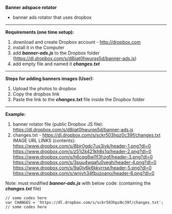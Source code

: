 **Banner adspace rotator**
- banner ads rotator that uses dropbox


----------


**Requirements (one time setup):**
1. download and create Dropbox account - http://dropbox.com
2.  install it in the Computer
3. add ***banner-ads.js*** to the Dropbox folder (https://dl.dropbox.com/s/d8iiat0hwurqs5d/banner-ads.js)
4. add empty file and named it ***changes.txt***


----------


**Steps for adding banners images (User):**
1. Upload the photos to dropbox
2. Copy the dropbox link
3. Paste the link to the ***changes.txt*** file inside the Dropbox folder


----------


**Example:**
1. banner rotator file (public Dropbox JS file):
https://dl.dropbox.com/s/d8iiat0hwurqs5d/banner-ads.js
2. changes.txt - https://dl.dropbox.com/s/sckr503hpz0c39f/changes.txt
IMAGE URL LINKS (contents):
 https://www.dropbox.com/s/8bjr0gdc7us3ivk/header-1.png?dl=0
https://www.dropbox.com/s/z51j2k421kh8s1q/header-2.png?dl=0
https://www.dropbox.com/s/h6cqg8wl1f3hzgf/header-3.png?dl=0
https://www.dropbox.com/s/3puu4wqafu0vegh/header-4.png?dl=0
https://www.dropbox.com/s/9a0jy6k6kkvrrse/header-5.png?dl=0
https://www.dropbox.com/s/wnjvh34fbuzoano/header-6.png?dl=0

Note:  must modified ***banner-ads.js*** with below code: (containing the ***changes.txt*** file)

    // some codes here
    var CHANGES = 'https://dl.dropbox.com/s/sckr503hpz0c39f/changes.txt';
    // some codes here


